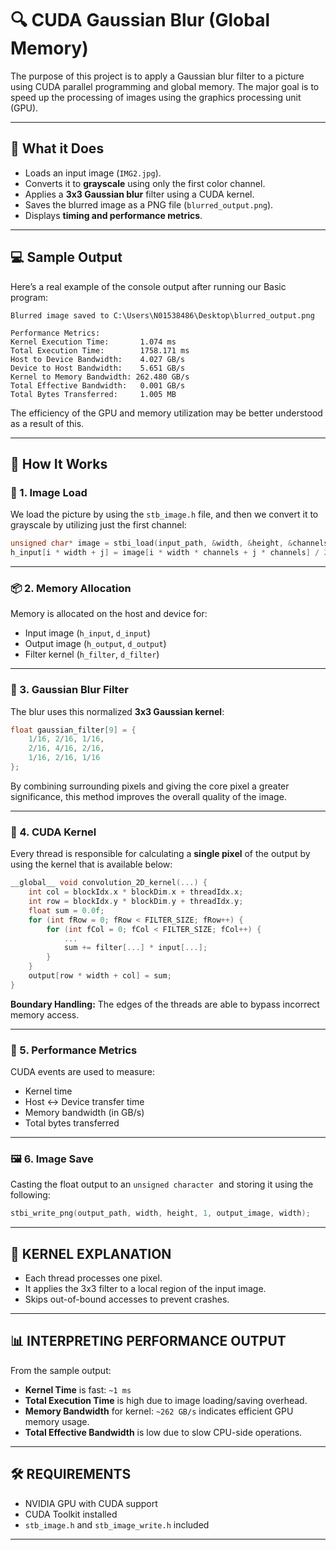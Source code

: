 # 🔍 CUDA Gaussian Blur (Global Memory)

The purpose of this project is to apply a Gaussian blur filter to a picture using CUDA parallel programming and global memory. The major goal is to speed up the processing of images using the graphics processing unit (GPU).

---

## 📸 What it Does

- Loads an input image (`IMG2.jpg`).
- Converts it to **grayscale** using only the first color channel.
- Applies a **3x3 Gaussian blur** filter using a CUDA kernel.
- Saves the blurred image as a PNG file (`blurred_output.png`).
- Displays **timing and performance metrics**.

---

## 💻 Sample Output

Here’s a real example of the console output after running our Basic program:

```
Blurred image saved to C:\Users\N01538486\Desktop\blurred_output.png

Performance Metrics:
Kernel Execution Time:       1.074 ms
Total Execution Time:        1758.171 ms
Host to Device Bandwidth:    4.027 GB/s
Device to Host Bandwidth:    5.651 GB/s
Kernel to Memory Bandwidth: 262.480 GB/s
Total Effective Bandwidth:   0.001 GB/s
Total Bytes Transferred:     1.005 MB
```

The efficiency of the GPU and memory utilization may be better understood as a result of this.

---

## 🚀 How It Works

### 🧠 1. Image Load

We load the picture by using the `stb_image.h` file, and then we convert it to grayscale by utilizing just the first channel:

```cpp
unsigned char* image = stbi_load(input_path, &width, &height, &channels, 0);
h_input[i * width + j] = image[i * width * channels + j * channels] / 255.0f;
```

---

### 📦 2. Memory Allocation

Memory is allocated on the host and device for:

- Input image (`h_input`, `d_input`)
- Output image (`h_output`, `d_output`)
- Filter kernel (`h_filter`, `d_filter`)

---

### 🧮 3. Gaussian Blur Filter

The blur uses this normalized **3x3 Gaussian kernel**:

```cpp
float gaussian_filter[9] = {
    1/16, 2/16, 1/16,
    2/16, 4/16, 2/16,
    1/16, 2/16, 1/16
};
```

By combining surrounding pixels and giving the core pixel a greater significance, this method improves the overall quality of the image.

---

### 🔁 4. CUDA Kernel

Every thread is responsible for calculating a **single pixel** of the output by using the kernel that is available below:

```cpp
__global__ void convolution_2D_kernel(...) {
    int col = blockIdx.x * blockDim.x + threadIdx.x;
    int row = blockIdx.y * blockDim.y + threadIdx.y;
    float sum = 0.0f;
    for (int fRow = 0; fRow < FILTER_SIZE; fRow++) {
        for (int fCol = 0; fCol < FILTER_SIZE; fCol++) {
            ...
            sum += filter[...] * input[...];
        }
    }
    output[row * width + col] = sum;
}
```

**Boundary Handling:** The edges of the threads are able to bypass incorrect memory access.

---

### 🧪 5. Performance Metrics

CUDA events are used to measure:
- Kernel time
- Host ↔ Device transfer time
- Memory bandwidth (in GB/s)
- Total bytes transferred

---

### 🖼 6. Image Save

Casting the float output to an `unsigned character`  and storing it using the following:

```cpp
stbi_write_png(output_path, width, height, 1, output_image, width);
```

---

## 🧠 KERNEL EXPLANATION

- Each thread processes one pixel.
- It applies the 3x3 filter to a local region of the input image.
- Skips out-of-bound accesses to prevent crashes.

---

## 📊 INTERPRETING PERFORMANCE OUTPUT

From the sample output:

- **Kernel Time** is fast: `~1 ms`
- **Total Execution Time** is high due to image loading/saving overhead.
- **Memory Bandwidth** for kernel: `~262 GB/s` indicates efficient GPU memory usage.
- **Total Effective Bandwidth** is low due to slow CPU-side operations.

---

## 🛠 REQUIREMENTS

- NVIDIA GPU with CUDA support
- CUDA Toolkit installed
- `stb_image.h` and `stb_image_write.h` included

---
